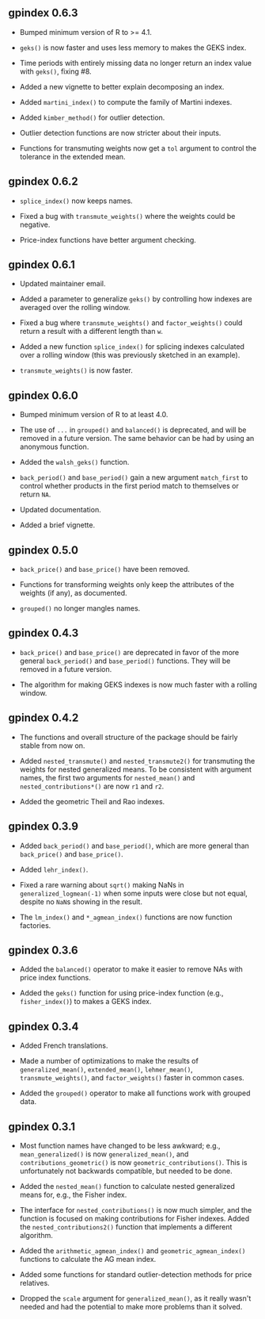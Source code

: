 ## gpindex 0.6.3

- Bumped minimum version of R to >= 4.1.

- `geks()` is now faster and uses less memory to makes the GEKS index.

- Time periods with entirely missing data no longer return an index value
with `geks()`, fixing #8.

- Added a new vignette to better explain decomposing an index.

- Added `martini_index()` to compute the family of Martini indexes.

- Added `kimber_method()` for outlier detection.

- Outlier detection functions are now stricter about their inputs.

- Functions for transmuting weights now get a `tol` argument to control the
tolerance in the extended mean.

## gpindex 0.6.2

- `splice_index()` now keeps names.

- Fixed a bug with `transmute_weights()` where the weights could be negative.

- Price-index functions have better argument checking.

## gpindex 0.6.1

- Updated maintainer email.

- Added a parameter to generalize `geks()` by controlling how indexes are
averaged over the rolling window.

- Fixed a bug where `transmute_weights()` and `factor_weights()` could return
a result with a different length than `w`.

- Added a new function `splice_index()` for splicing indexes calculated over
a rolling window (this was previously sketched in an example).

- `transmute_weights()` is now faster.

## gpindex 0.6.0

- Bumped minimum version of R to at least 4.0.

- The use of `...` in `grouped()` and `balanced()` is deprecated, and will be
removed in a future version. The same behavior can be had by using an
anonymous function.

- Added the `walsh_geks()` function.

- `back_period()` and `base_period()` gain a new argument `match_first` to
control whether products in the first period match to themselves or return `NA`.

- Updated documentation.

- Added a brief vignette.

## gpindex 0.5.0

- `back_price()` and `base_price()` have been removed.

- Functions for transforming weights only keep the attributes of the weights
(if any), as documented.

- `grouped()` no longer mangles names.

## gpindex 0.4.3

- `back_price()` and `base_price()` are deprecated in favor of the more
general `back_period()` and `base_period()` functions. They will be removed in
a future version.

- The algorithm for making GEKS indexes is now much faster with a rolling window.

## gpindex 0.4.2

- The functions and overall structure of the package should be fairly stable
from now on.

- Added `nested_transmute()` and `nested_transmute2()` for transmuting the
weights for nested generalized means. To be consistent with argument names, the
first two arguments for `nested_mean()` and `nested_contributions*()` are
now `r1` and `r2`.

- Added the geometric Theil and Rao indexes.

## gpindex 0.3.9

- Added `back_period()` and `base_period()`, which are more general
than `back_price()` and `base_price()`.

- Added `lehr_index()`.

- Fixed a rare warning about `sqrt()` making NaNs in
`generalized_logmean(-1)` when some inputs were close but not equal, despite
no `NaN`s showing in the result.

- The `lm_index()` and `*_agmean_index()` functions are now function factories.

## gpindex 0.3.6

- Added the `balanced()` operator to make it easier to remove NAs with price
index functions.

- Added the `geks()` function for using price-index function
(e.g., `fisher_index()`) to makes a GEKS index.

## gpindex 0.3.4

- Added French translations.

- Made a number of optimizations to make the results
of `generalized_mean()`, `extended_mean()`, `lehmer_mean()`,
`transmute_weights()`, and `factor_weights()` faster in common cases.

- Added the `grouped()` operator to make all functions work with grouped data.

## gpindex 0.3.1

- Most function names have changed to be less awkward;
e.g., `mean_generalized()` is now `generalized_mean()`,
and `contributions_geometric()` is now `geometric_contributions()`. This is
unfortunately not backwards compatible, but needed to be done.

- Added the `nested_mean()` function to calculate nested generalized means
for, e.g., the Fisher index.

- The interface for `nested_contributions()` is now much simpler, and the
function is focused on making contributions for Fisher indexes. Added
the `nested_contributions2()` function that implements a different algorithm.

- Added the `arithmetic_agmean_index()` and `geometric_agmean_index()` functions
to calculate the AG mean index.

- Added some functions for standard outlier-detection methods for price
relatives.

- Dropped the `scale` argument for `generalized_mean()`, as it really wasn't
needed and had the potential to make more problems than it solved.
